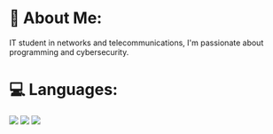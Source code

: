 # 🚀 About Me:
IT student in networks and telecommunications, I'm passionate about programming and cybersecurity.<br>

# 💻 Languages:
![]([https://img.shields.io/badge/Bash](https://img.shields.io/badge/Python-3776AB?style=for-the-badge&logo=python&logoColor=white)](https://img.shields.io/badge/Python-3776AB?style=for-the-badge&logo=python&logoColor=white))
![](https://img.shields.io/badge/Bash](https://img.shields.io/badge/Python-3776AB?style=for-the-badge&logo=python&logoColor=white))
![]([https://img.shields.io/badge/Bash](https://img.shields.io/badge/Python-3776AB?style=for-the-badge&logo=python&logoColor=white))

